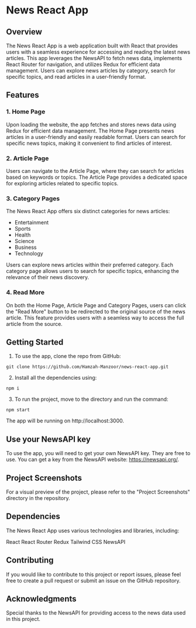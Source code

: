# News React App

## Overview
The News React App is a web application built with React that provides users with a seamless experience for accessing and reading the latest news articles. This app leverages the NewsAPI to fetch news data, implements React Router for navigation, and utilizes Redux for efficient data management. Users can explore news articles by category, search for specific topics, and read articles in a user-friendly format.

## Features
### 1. Home Page
Upon loading the website, the app fetches and stores news data using Redux for efficient data management.
The Home Page presents news articles in a user-friendly and easily readable format.
Users can search for specific news topics, making it convenient to find articles of interest.

### 2. Article Page
Users can navigate to the Article Page, where they can search for articles based on keywords or topics.
The Article Page provides a dedicated space for exploring articles related to specific topics.

### 3. Category Pages
The News React App offers six distinct categories for news articles:
- Entertainment
- Sports
- Health
- Science
- Business
- Technology

Users can explore news articles within their preferred category.
Each category page allows users to search for specific topics, enhancing the relevance of their news discovery.

### 4. Read More
On both the Home Page, Article Page and Category Pages, users can click the "Read More" button to be redirected to the original source of the news article.
This feature provides users with a seamless way to access the full article from the source.

## Getting Started
1. To use the app, clone the repo from GitHub:

```
git clone https://github.com/Hamzah-Manzoor/news-react-app.git
```

2. Install all the dependencies using:
```
npm i
```

3. To run the project, move to the directory and run the command:
```
npm start
```

The app will be running on http://localhost:3000.

## Use your NewsAPI key
To use the app, you will need to get your own NewsAPI key. They are free to use. You can get a key from the NewsAPI website: https://newsapi.org/.

## Project Screenshots
For a visual preview of the project, please refer to the "Project Screenshots" directory in the repository.

## Dependencies
The News React App uses various technologies and libraries, including:

React
React Router
Redux
Tailwind CSS
NewsAPI

## Contributing
If you would like to contribute to this project or report issues, please feel free to create a pull request or submit an issue on the GitHub repository.

## Acknowledgments
Special thanks to the NewsAPI for providing access to the news data used in this project.



